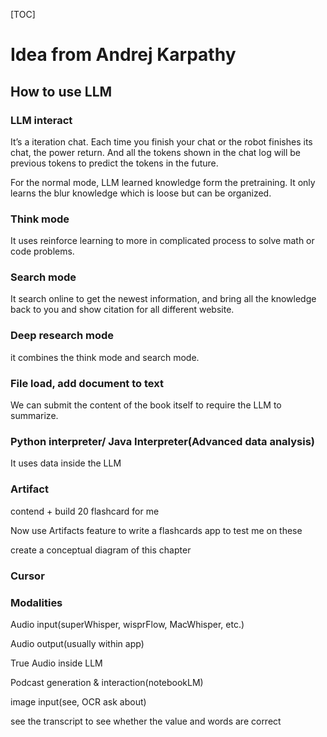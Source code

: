 [TOC]



# Idea from Andrej Karpathy

## How to use LLM

### LLM interact

It’s a iteration chat. Each time you finish your chat or the robot finishes its chat, the power return. And all the tokens shown in the chat log will be previous tokens to predict the tokens in the future. 

For the normal mode, LLM learned knowledge form the pretraining. It only learns the blur knowledge which is loose but can be organized.

### Think mode

It uses reinforce learning to more in complicated process to solve math or code problems.

### Search mode

It search online to get the newest information, and bring all the knowledge back to you and show citation for all different website.

### Deep research mode

it combines the think mode and search mode.



### File load, add document to text

We can submit the content of the book itself to require the LLM to summarize.



### Python interpreter/ Java Interpreter(Advanced data analysis)

It uses data inside the LLM

### Artifact

contend + build 20 flashcard for me

Now use Artifacts feature to write a flashcards app to test me on these

create a conceptual diagram of this chapter



### Cursor



### Modalities

Audio input(superWhisper, wisprFlow, MacWhisper, etc.)

Audio output(usually within app)

True Audio inside LLM

Podcast generation & interaction(notebookLM)

image input(see, OCR ask about)

see the transcript to see whether the value and words are correct

 

